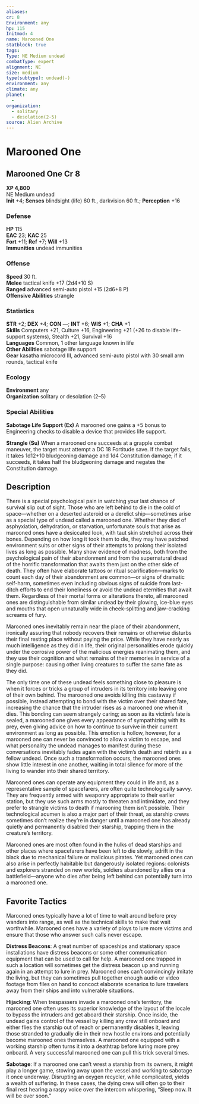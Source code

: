 ```yaml
---
aliases: 
cr: 8
Environment: any
hp: 115
Initmod: 4
name: Marooned One
statblock: true
tags: 
Type: NE Medium undead
combatType: expert
alignment: NE
size: medium
type(subtype): undead(-)
environment: any
climate: any
planet:
  - 
organization:
  - solitary
  - desolation(2-5)
source: Alien Archive
---
```


# Marooned One

## Marooned One Cr 8

**XP 4,800**  
NE Medium undead  
**Init** +4; **Senses** blindsight (life) 60 ft., darkvision 60 ft.; **Perception** +16  

### Defense

**HP** 115  
**EAC** 23; **KAC** 25  
**Fort** +11; **Ref** +7; **Will** +13  
**Immunities** undead immunities  

### Offense

**Speed** 30 ft.  
**Melee** tactical knife +17 (2d4+10 S)  
**Ranged** advanced semi-auto pistol +15 (2d6+8 P)  
**Offensive Abilities** strangle

### Statistics

**STR** +2; **DEX** +4; **CON** —; **INT** +6; **WIS** +1; **CHA** +1  
**Skills** Computers +21, Culture +16, Engineering +21 (+26 to disable life-support systems), Stealth +21, Survival +16  
**Languages** Common, 1 other language known in life  
**Other Abilities** sabotage life support  
**Gear** kasatha microcord III, advanced semi-auto pistol with 30 small arm rounds, tactical knife

### Ecology

**Environment** any  
**Organization** solitary or desolation (2–5)

### Special Abilities

**Sabotage Life Support (Ex)** A marooned one gains a +5 bonus to Engineering checks to disable a device that provides life support.

**Strangle (Su)** When a marooned one succeeds at a grapple combat maneuver, the target must attempt a DC 18 Fortitude save. If the target fails, it takes 1d12+10 bludgeoning damage and 1d4 Constitution damage; if it succeeds, it takes half the bludgeoning damage and negates the Constitution damage.

## Description

There is a special psychological pain in watching your last chance of survival slip out of sight. Those who are left behind to die in the cold of space—whether on a deserted asteroid or a derelict ship—sometimes arise as a special type of undead called a marooned one. Whether they died of asphyxiation, dehydration, or starvation, unfortunate souls that arise as marooned ones have a desiccated look, with taut skin stretched across their bones. Depending on how long it took them to die, they may have patched environment suits or other signs of their attempts to prolong their isolated lives as long as possible. Many show evidence of madness, both from the psychological pain of their abandonment and from the supernatural dread of the horrific transformation that awaits them just on the other side of death. They often have elaborate tattoos or ritual scarification—marks to count each day of their abandonment are common—or signs of dramatic self-harm, sometimes even including obvious signs of suicide from last-ditch efforts to end their loneliness or avoid the undead eternities that await them. Regardless of their mortal forms or alterations thereto, all marooned ones are distinguishable from similar undead by their glowing, ice-blue eyes and mouths that open unnaturally wide in cheek-splitting and jaw-cracking screams of fury.

Marooned ones inevitably remain near the place of their abandonment, ironically assuring that nobody recovers their remains or otherwise disturbs their final resting place without paying the price. While they have nearly as much intelligence as they did in life, their original personalities erode quickly under the corrosive power of the malicious energies reanimating them, and they use their cognition and what remains of their memories in service of a single purpose: causing other living creatures to suffer the same fate as they did.

The only time one of these undead feels something close to pleasure is when it forces or tricks a group of intruders in its territory into leaving one of their own behind. The marooned one avoids killing this castaway if possible, instead attempting to bond with the victim over their shared fate, increasing the chance that the intruder rises as a marooned one when it dies. This bonding can seem strangely caring; as soon as its victim’s fate is sealed, a marooned one gives every appearance of sympathizing with its prey, even giving advice on how to continue to survive in their current environment as long as possible. This emotion is hollow, however, for a marooned one can never be convinced to allow a victim to escape, and what personality the undead manages to manifest during these conversations inevitably fades again with the victim’s death and rebirth as a fellow undead. Once such a transformation occurs, the marooned ones show little interest in one another, waiting in total silence for more of the living to wander into their shared territory.

Marooned ones can operate any equipment they could in life and, as a representative sample of spacefarers, are often quite technologically savvy. They are frequently armed with weaponry appropriate to their earlier station, but they use such arms mostly to threaten and intimidate, and they prefer to strangle victims to death if marooning them isn’t possible. Their technological acumen is also a major part of their threat, as starship crews sometimes don’t realize they’re in danger until a marooned one has already quietly and permanently disabled their starship, trapping them in the creature’s territory.

Marooned ones are most often found in the hulks of dead starships and other places where spacefarers have been left to die slowly, adrift in the black due to mechanical failure or malicious pirates. Yet marooned ones can also arise in perfectly habitable but dangerously isolated regions: colonists and explorers stranded on new worlds, soldiers abandoned by allies on a battlefield—anyone who dies after being left behind can potentially turn into a marooned one.

## Favorite Tactics

Marooned ones typically have a lot of time to wait around before prey wanders into range, as well as the technical skills to make that wait worthwhile. Marooned ones have a variety of ploys to lure more victims and ensure that those who answer such calls never escape.

**Distress Beacons**: A great number of spaceships and stationary space installations have distress beacons or some other communication equipment that can be used to call for help. A marooned one trapped in such a location will sometimes get the distress beacon up and running again in an attempt to lure in prey. Marooned ones can’t convincingly imitate the living, but they can sometimes pull together enough audio or video footage from files on hand to concoct elaborate scenarios to lure travelers away from their ships and into vulnerable situations.

**Hijacking**: When trespassers invade a marooned one’s territory, the marooned one often uses its superior knowledge of the layout of the locale to bypass the intruders and get aboard their starship. Once inside, the undead gains control of the vessel by killing any crew still onboard and either flies the starship out of reach or permanently disables it, leaving those stranded to gradually die in their new hostile environs and potentially become marooned ones themselves. A marooned one equipped with a working starship often turns it into a deathtrap before luring more prey onboard. A very successful marooned one can pull this trick several times.

**Sabotage**: If a marooned one can’t wrest a starship from its owners, it might play a longer game, stowing away upon the vessel and working to sabotage it once underway. Disrupting an oxygen recycler, while complicated, yields a wealth of suffering. In these cases, the dying crew will often go to their final rest hearing a raspy voice over the intercom whispering, “Sleep now. It will be over soon.”


